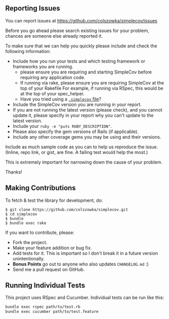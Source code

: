 ## Reporting Issues

You can report issues at https://github.com/colszowka/simplecov/issues

Before you go ahead please search existing issues for your problem, chances are someone else already reported it.

To make sure that we can help you quickly please include and check the following information:

 * Include how you run your tests and which testing framework or frameworks you are running.
    - please ensure you are requiring and starting SimpleCov before requiring any application code.
    - If running via rake, please ensure you are requiring SimpleCov at the top of your Rakefile
      For example, if running via RSpec, this would be at the top of your spec_helper.
    - Have you tried using a [`.simplecov` file](https://github.com/colszowka/simplecov#using-simplecov-for-centralized-config)?
 * Include the SimpleCov version you are running in your report.
 * If you are not running the latest version (please check), and you cannot update it,
   please specify in your report why you can't update to the latest version.
 * Include your `ruby -e "puts RUBY_DESCRIPTION"`.
 * Please also specify the gem versions of Rails (if applicable).
 * Include any other coverage gems you may be using and their versions.

Include as much sample code as you can to help us reproduce the issue. (Inline, repo link, or gist, are fine. A failing test would help the most.)

This is extremely important for narrowing down the cause of your problem.

Thanks!

## Making Contributions

To fetch & test the library for development, do:

    $ git clone https://github.com/colszowka/simplecov.git
    $ cd simplecov
    $ bundle
    $ bundle exec rake

If you want to contribute, please:

  * Fork the project.
  * Make your feature addition or bug fix.
  * Add tests for it. This is important so I don't break it in a future version unintentionally.
  * **Bonus Points** go out to anyone who also updates `CHANGELOG.md` :)
  * Send me a pull request on GitHub.

## Running Individual Tests

This project uses RSpec and Cucumber. Individual tests can be run like this:

```bash
bundle exec rspec path/to/test.rb
bundle exec cucumber path/to/test.feature
```
